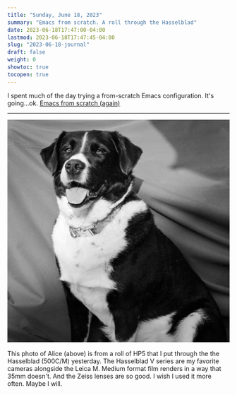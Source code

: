 ```yaml
---
title: "Sunday, June 18, 2023"
summary: "Emacs from scratch. A roll through the Hasselblad"
date: 2023-06-18T17:47:00-04:00
lastmod: 2023-06-18T17:47:45-04:00
slug: "2023-06-18-journal"
draft: false
weight: 0
showtoc: true
tocopen: true
---
```


I spent much of the day trying a from-scratch Emacs configuration. It's going&#x2026;ok. [Emacs from scratch (again)](/posts/2023/emacs-from-scratch-again/)

---

![Alice](alice.jpg "Alice")


This photo of Alice (above) is from a roll of HP5 that I put through the the Hasselblad (500C/M) yesterday. The Hasselblad V series are my favorite cameras alongside the Leica M. Medium format film renders in a way that 35mm doesn't. And the Zeiss lenses are so good. I wish I used it more often. Maybe I will.


[//]: # "Exported with love from a post written in Org mode"
[//]: # "- https://github.com/kaushalmodi/ox-hugo"